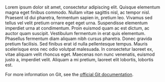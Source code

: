Lorem ipsum dolor sit amet, consectetur adipiscing elit. Quisque elementum magna eget finibus commodo. Nullam vitae sagittis nisl, ac tempor nisl. Praesent id dui pharetra, fermentum sapien in, pretium leo. Vivamus sed tellus vel velit pretium ornare eget eget urna. Suspendisse elementum imperdiet urna at condimentum. Proin euismod quam ac est dictum, ac auctor quam suscipit. Vestibulum fermentum in erat quis elementum. Phasellus fermentum diam aliquam nibh cursus pharetra. Donec gravida pretium facilisis. Sed finibus erat id nulla pellentesque tempus. Mauris scelerisque eros nec odio volutpat malesuada. In consectetur laoreet ex, vitae aliquam velit rhoncus eget. Maecenas non nunc venenatis, euismod justo a, imperdiet velit. Aliquam a mi pretium, laoreet elit lobortis, lobortis est.


For more information on Git, see the
[official Git documentation](https://git-scm.com/).

